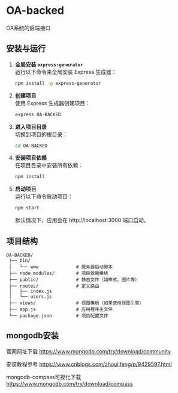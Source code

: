 # OA-backed

OA系统的后端接口

## 安装与运行

1. **全局安装 `express-generator`**  
   运行以下命令来全局安装 Express 生成器：

   ```bash
   npm install -g express-generator
   ```

2. **创建项目**  
   使用 Express 生成器创建项目：

   ```bash
   express OA-BACKED
   ```
   
3. **进入项目目录**  
   切换到项目的根目录：

   ```bash
   cd OA-BACKED
   ```
   
4. **安装项目依赖**  
   在项目目录中安装所有依赖：

   ```bash
   npm install
   ```
   
5. **启动项目**  
   运行以下命令启动项目：

   ```bash
   npm start
   ```

   默认情况下，应用会在 http://localhost:3000 端口启动。

## 项目结构
   ```text
   OA-BACKED/
    ├── bin/
    │   └── www              # 服务器启动脚本
    ├── node_modules/        # 项目依赖模块
    ├── public/              # 静态文件（如样式、图片等）
    ├── routes/              # 定义路由
    │   ├── index.js
    │   └── users.js
    ├── views/               # 视图模板（如果使用视图引擎）
    ├── app.js               # 应用程序主文件
    └── package.json         # 项目配置文件
   ```

## mongodb安装
官网网址下载 https://www.mongodb.com/try/download/community

安装教程参考 https://www.cnblogs.com/zhoulifeng/p/9429597.html

mongodb-compass可视化下载 https://www.mongodb.com/try/download/compass







